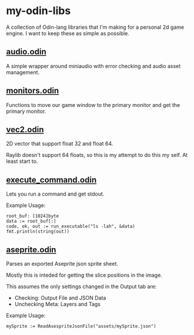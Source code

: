 # my-odin-libs

A collection of Odin-lang libraries that I'm making for a personal 2d game engine. I want to keep these as simple as possible.

## [audio.odin](audio.odin)
A simple wrapper around miniaudio with error checking and audio asset management.

## [monitors.odin](monitors.odin)
Functions to move our game window to the primary monitor and get the primary monitor.

## [vec2.odin](vec2.odin)
2D vector that support float 32 and float 64.

Raylib doesn't support 64 floats, so this is my attempt to do this my self. At least start to.

## [execute_command.odin](execute_command.odin)
Lets you run a command and get stdout.

Example Usage:
```odin
root_buf: [1024]byte
data := root_buf[:]
code, ok, out := run_executable("ls -lah", &data)
fmt.println(string(out))
```

## [aseprite.odin](aseprite/aseprite.odin)
Parses an exported Aseprite json sprite sheet.

Mostly this is inteded for getting the slice positions in the image.

This assumes the only settings changed in the Output tab are:
 * Checking: Output File and JSON Data
 * Unchecking Meta: Layers and Tags

Example Usage:
```odin
mySprite := ReadAsespriteJsonFile("assets/mySprite.json")
```
